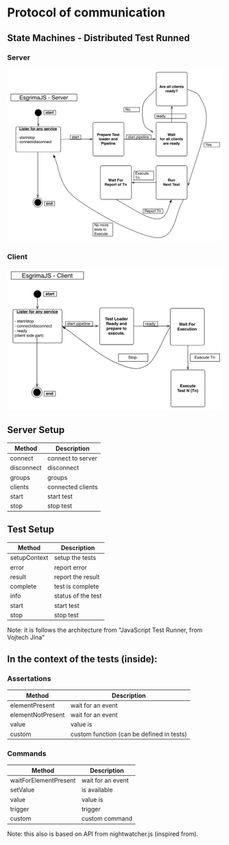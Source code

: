 # Protocol of communication

## State Machines - Distributed Test Runned

### Server


![Architecture](docs/StateMachine_Server.jpg)


### Client


![Architecture](docs/StateMachine_Client.jpg)




## Server Setup


| Method                     | Description           |
| -------------------------- |-----------------------|
| connect                    | connect to server     |
| disconnect                 | disconnect            |
| groups                     | groups                |
| clients                    | connected clients     |
| start                      | start test            |
| stop                       | stop test             |


## Test Setup

| Method                     | Description           |
| -------------------------- |-----------------------|
| setupContext               | setup the tests       |
| error                      | report error          |
| result                     | report the result     |
| complete                   | test is complete      |
| info                       | status of the test    |
| start                      | start test            |
| stop                       | stop test             |


Note: it is follows the architecture from "JavaScript Test Runner, from Vojtech Jína"


## In the context of the tests (inside):

### Assertations 

| Method            | Description                                 |
| ----------------- |---------------------------------------------|
| elementPresent    | wait for an event                           |
| elementNotPresent | wait for an event                           |
| value             | value is                                    |
| custom            | custom function (can be defined in tests)   |


### Commands

| Method                        | Description                     |
| ----------------------------- |---------------------------------|
| waitForElementPresent         | wait for an event               |
| setValue                      | is available                    |
| value                         | value is                        |
| trigger                       | trigger                         |
| custom                        | custom command                  |



Note: this also is based on API from nightwatcher.js (inspired from).


